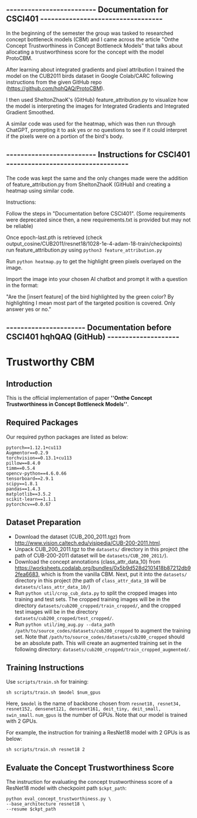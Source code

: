 ## ------------------------- Documentation for CSCI401 ---------------------------------- ##

In the beginning of the semester the group was tasked to researched concept bottleneck models (CBM) and I came across the article "Onthe Concept Trustworthiness in Concept Bottleneck Models" that talks about allocating a trustworthiness score for the concept with the model ProtoCBM.

After learning about integrated gradients and pixel attribution I trained the model on the CUB2011 birds dataset in Google Colab/CARC following instructions from the given GitHub repo (https://github.com/hqhQAQ/ProtoCBM).

I then used SheltonZhaoK's (GitHub) feature_attribution.py to visualize how the model is interpreting the images for Integrated Gradients and Integrated Gradient Smoothed.

A similar code was used for the heatmap, which was then run through ChatGPT, prompting it to ask yes or no questions to see if it could interpret if the pixels were on a portion of the bird's body.

## ------------------------- Instructions for CSCI401 ---------------------------------- ##

The code was kept the same and the only changes made were the addition of feature_attribution.py from SheltonZhaoK
(GitHub) and creating a heatmap using similar code.

Instructions:

Follow the steps in "Documentation before CSCI401". (Some requirements were deprecated since then, a new requirements.txt is provided but may not be reliable)

Once epoch-last.pth is retrieved (check output_cosine/CUB2011/resnet18/1028-1e-4-adam-18-train/checkpoints) run feature_attribution.py using `python3 feature_attribution.py`

Run `python heatmap.py` to get the highlight green pixels overlayed on the image.

Import the image into your chosen AI chatbot and prompt it with a question in the format:

"Are the [insert feature] of the bird highlighted by the green color? By highlighting I mean most part of the targeted position is covered. Only answer yes or no."

## ---------------------- Documentation before CSCI401 hqhQAQ (GitHub) -------------------- ##
# Trustworthy CBM

## Introduction

This is the official implementation of paper **''Onthe Concept Trustworthiness in Concept Bottleneck Models''**.

## Required Packages

Our required python packages are listed as below:

```
pytorch==1.12.1+cu113
Augmentor==0.2.9
torchvision==0.13.1+cu113
pillow==8.4.0
timm==0.5.4
opencv-python==4.6.0.66
tensorboard==2.9.1
scipy==1.8.1
pandas==1.4.3
matplotlib==3.5.2
scikit-learn==1.1.1
pytorchcv==0.0.67
```

## Dataset Preparation

* Download the dataset (CUB_200_2011.tgz) from http://www.vision.caltech.edu/visipedia/CUB-200-2011.html.
* Unpack CUB_200_2011.tgz to the `datasets/` directory in this project (the path of CUB-200-2011 dataset will be `datasets/CUB_200_2011/`).
* Download the concept annotations (class_attr_data_10) from https://worksheets.codalab.org/bundles/0x5b9d528d2101418b87212db92fea6683, which is from the vanilla CBM. Next, put it into the `datasets/` directory in this project (the path of `class_attr_data_10` will be `datasets/class_attr_data_10/`)
* Run `python util/crop_cub_data.py` to split the cropped images into training and test sets. The cropped training images will be in the directory `datasets/cub200_cropped/train_cropped/`, and the cropped test images will be in the directory `datasets/cub200_cropped/test_cropped/`.
* Run `python util/img_aug.py --data_path /path/to/source_codes/datasets/cub200_cropped` to augment the training set. Note that `/path/to/source_codes/datasets/cub200_cropped` should be an absolute path. This will create an augmented training set in the following directory: `datasets/cub200_cropped/train_cropped_augmented/`.

## Training Instructions

Use `scripts/train.sh` for training:

```
sh scripts/train.sh $model $num_gpus
```

Here, `$model` is the name of backbone chosen from `resnet18, resnet34, resnet152, densenet121, densenet161, deit_tiny, deit_small, swin_small`. `num_gpus` is the number of GPUs. Note that our model is trained with 2 GPUs.

For example, the instruction for training a ResNet18 model with 2 GPUs is as below:

```
sh scripts/train.sh resnet18 2
```

## Evaluate the Concept Trustworthiness Score

The instruction for evaluating the concept trustworthiness score of a ResNet18 model with checkpoint path `$ckpt_path`:

```
python eval_concept_trustworthiness.py \
--base_architecture resnet18 \
--resume $ckpt_path
```